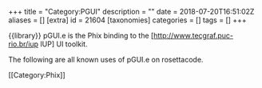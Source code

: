 +++
title = "Category:PGUI"
description = ""
date = 2018-07-20T16:51:02Z
aliases = []
[extra]
id = 21604
[taxonomies]
categories = []
tags = []
+++

{{library}}
pGUI.e is the Phix binding to the [http://www.tecgraf.puc-rio.br/iup IUP] UI toolkit.

The following are all known uses of pGUI.e on rosettacode.

[[Category:Phix]]
